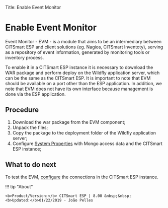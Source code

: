 Title: Enable Event Monitor  

# Enable Event Monitor  

Event Monitor - EVM - is a module that aims to be an intermediary between CITSmart ESP and client solutions (eg. Nagios, CITSmart Inventoty), serving as a repository of event information, generated by monitoring tools or inventory process.

To enable it in a CITSmart ESP instance it is necessary to download the WAR package and perform deploy on the Wildfly application server, which can be the same as the CITSmart ESP. It is important to note that EVM should be available on a port other than the ESP application. In addition, we note that EVM does not have its own interface because management is done via the ESP application.  

## Procedure  

1. Download the war package from the EVM component;  
2. Unpack the files;  
3. Copy the package to the deployment folder of the Wildfly application server;  
4. Configure [System Properties][2] with Mongo access data and the CITSmart ESP instance;  

## What to do next  

To test the EVM, [configure][1] the connections in the CITSmart ESP instance.  

[1]:/en-us/citsmart-esp-8/processes/event/configuration/register-event-monitor-connection.html  
[2]:/en-us/citsmart-esp-8/get-started/installation-and-upgrade/perform-installation.html


!!! tip "About"

    <b>Product/Version:</b> CITSmart ESP | 8.00 &nbsp;&nbsp;
    <b>Updated:</b>01/22/2019 - João Pelles  
	
